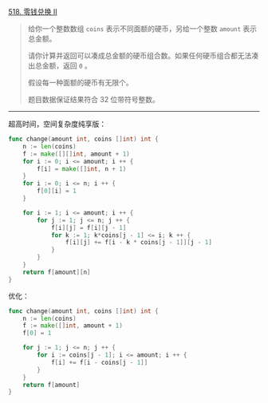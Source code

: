 [518. 零钱兑换 II](https://leetcode.cn/problems/coin-change-ii/)

> 给你一个整数数组 `coins` 表示不同面额的硬币，另给一个整数 `amount` 表示总金额。
>
> 请你计算并返回可以凑成总金额的硬币组合数。如果任何硬币组合都无法凑出总金额，返回 `0` 。
>
> 假设每一种面额的硬币有无限个。 
>
> 题目数据保证结果符合 32 位带符号整数。

---

超高时间，空间复杂度纯享版：

```go
func change(amount int, coins []int) int {
    n := len(coins)
    f := make([][]int, amount + 1)
    for i := 0; i <= amount; i ++ {
        f[i] = make([]int, n + 1)
    }
    for i := 0; i <= n; i ++ {
        f[0][i] = 1
    }

    for i := 1; i <= amount; i ++ {
        for j := 1; j <= n; j ++ {
            f[i][j] = f[i][j - 1]
            for k := 1; k*coins[j - 1] <= i; k ++ {
                f[i][j] += f[i - k * coins[j - 1]][j - 1]
            }
        }
    }
    return f[amount][n]
}
```

优化：

```go
func change(amount int, coins []int) int {
    n := len(coins)
    f := make([]int, amount + 1)
    f[0] = 1

    for j := 1; j <= n; j ++ {
        for i := coins[j - 1]; i <= amount; i ++ {
            f[i] += f[i - coins[j - 1]]
        }
    }
    return f[amount]
}
```


